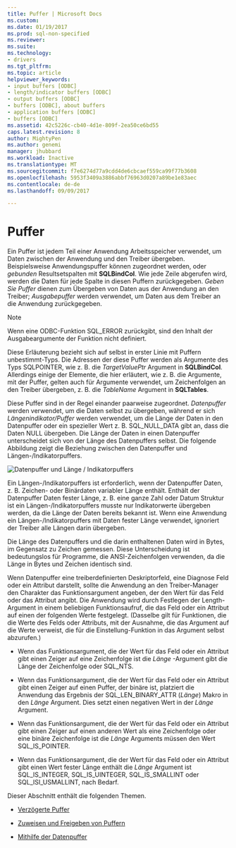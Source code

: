 ```yaml
---
title: Puffer | Microsoft Docs
ms.custom: 
ms.date: 01/19/2017
ms.prod: sql-non-specified
ms.reviewer: 
ms.suite: 
ms.technology:
- drivers
ms.tgt_pltfrm: 
ms.topic: article
helpviewer_keywords:
- input buffers [ODBC]
- length/indicator buffers [ODBC]
- output buffers [ODBC]
- buffers [ODBC], about buffers
- application buffers [ODBC]
- buffers [ODBC]
ms.assetid: 42c5226c-cb40-4d1e-809f-2ea50ce6bd55
caps.latest.revision: 8
author: MightyPen
ms.author: genemi
manager: jhubbard
ms.workload: Inactive
ms.translationtype: MT
ms.sourcegitcommit: f7e6274d77a9cdd4de6cbcaef559ca99f77b3608
ms.openlocfilehash: 5953f3409a3886abbf76963d0207a89be1e83aec
ms.contentlocale: de-de
ms.lasthandoff: 09/09/2017

---
```

# <a name="buffers"></a>Puffer
Ein Puffer ist jedem Teil einer Anwendung Arbeitsspeicher verwendet, um Daten zwischen der Anwendung und den Treiber übergeben. Beispielsweise Anwendungspuffer können zugeordnet werden, oder *gebunden* Resultsetspalten mit **SQLBindCol**. Wie jede Zeile abgerufen wird, werden die Daten für jede Spalte in diesen Puffern zurückgegeben. *Geben Sie Puffer* dienen zum Übergeben von Daten aus der Anwendung an den Treiber; *Ausgabepuffer* werden verwendet, um Daten aus dem Treiber an die Anwendung zurückgegeben.  
  
> [!NOTE]  
>  Wenn eine ODBC-Funktion SQL_ERROR zurückgibt, sind den Inhalt der Ausgabeargumente der Funktion nicht definiert.  
  
 Diese Erläuterung bezieht sich auf selbst in erster Linie mit Puffern unbestimmt-Typs. Die Adressen der diese Puffer werden als Argumente des Typs SQLPOINTER, wie z. B. die *TargetValuePtr* Argument in **SQLBindCol**. Allerdings einige der Elemente, die hier erläutert, wie z. B. die Argumente, mit der Puffer, gelten auch für Argumente verwendet, um Zeichenfolgen an den Treiber übergeben, z. B. die *TableName* Argument in **SQLTables**.  
  
 Diese Puffer sind in der Regel einander paarweise zugeordnet. *Datenpuffer* werden verwendet, um die Daten selbst zu übergeben, während er sich *Längenindikator/Puffer* werden verwendet, um die Länge der Daten in den Datenpuffer oder ein spezieller Wert z. B. SQL_NULL_DATA gibt an, dass die Daten NULL übergeben. Die Länge der Daten in einen Datenpuffer unterscheidet sich von der Länge des Datenpuffers selbst. Die folgende Abbildung zeigt die Beziehung zwischen den Datenpuffer und Längen-/Indikatorpuffers.  
  
 ![Datenpuffer und Länge &#47; Indikatorpuffers](../../../odbc/reference/develop-app/media/pr09.gif "pr09")  
  
 Ein Längen-/Indikatorpuffers ist erforderlich, wenn der Datenpuffer Daten, z. B. Zeichen- oder Binärdaten variabler Länge enthält. Enthält der Datenpuffer Daten fester Länge, z. B. eine ganze Zahl oder Datum Struktur ist ein Längen-/Indikatorpuffers musste nur Indikatorwerte übergeben werden, da die Länge der Daten bereits bekannt ist. Wenn eine Anwendung ein Längen-/Indikatorpuffers mit Daten fester Länge verwendet, ignoriert der Treiber alle Längen darin übergeben.  
  
 Die Länge des Datenpuffers und die darin enthaltenen Daten wird in Bytes, im Gegensatz zu Zeichen gemessen. Diese Unterscheidung ist bedeutungslos für Programme, die ANSI-Zeichenfolgen verwenden, da die Länge in Bytes und Zeichen identisch sind.  
  
 Wenn Datenpuffer eine treiberdefinierten Deskriptorfeld, eine Diagnose Feld oder ein Attribut darstellt, sollte die Anwendung an den Treiber-Manager den Charakter das Funktionsargument angeben, der den Wert für das Feld oder das Attribut angibt. Die Anwendung wird durch Festlegen der Length-Argument in einem beliebigen Funktionsaufruf, die das Feld oder ein Attribut auf einen der folgenden Werte festgelegt. (Dasselbe gilt für Funktionen, die die Werte des Felds oder Attributs, mit der Ausnahme, die das Argument auf die Werte verweist, die für die Einstellung-Funktion in das Argument selbst abzurufen.)  
  
-   Wenn das Funktionsargument, die der Wert für das Feld oder ein Attribut gibt einen Zeiger auf eine Zeichenfolge ist die *Länge* -Argument gibt die Länge der Zeichenfolge oder SQL_NTS.  
  
-   Wenn das Funktionsargument, die der Wert für das Feld oder ein Attribut gibt einen Zeiger auf einen Puffer, der binäre ist, platziert die Anwendung das Ergebnis der SQL_LEN_BINARY_ATTR (*Länge*) Makro in den *Länge* Argument. Dies setzt einen negativen Wert in der *Länge* Argument.  
  
-   Wenn das Funktionsargument, die der Wert für das Feld oder ein Attribut gibt einen Zeiger auf einen anderen Wert als eine Zeichenfolge oder eine binäre Zeichenfolge ist die *Länge* Arguments müssen den Wert SQL_IS_POINTER.  
  
-   Wenn das Funktionsargument, die der Wert für das Feld oder ein Attribut gibt einen Wert fester Länge enthält die *Länge* Argument ist SQL_IS_INTEGER, SQL_IS_UINTEGER, SQL_IS_SMALLINT oder SQL_ISI_USMALLINT, nach Bedarf.  
  
 Dieser Abschnitt enthält die folgenden Themen.  
  
-   [Verzögerte Puffer](../../../odbc/reference/develop-app/deferred-buffers.md)  
  
-   [Zuweisen und Freigeben von Puffern](../../../odbc/reference/develop-app/allocating-and-freeing-buffers.md)  
  
-   [Mithilfe der Datenpuffer](../../../odbc/reference/develop-app/using-data-buffers.md)

